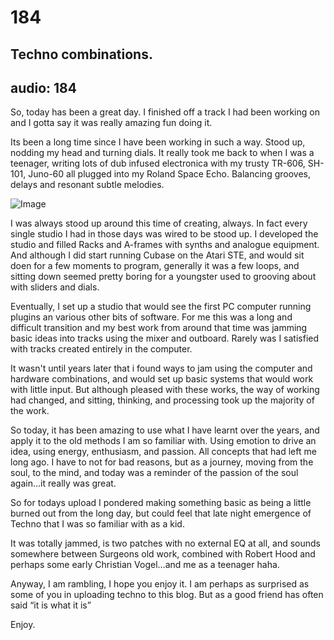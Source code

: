 # 184
## Techno combinations.
audio: 184
---
So, today has been a great day. I finished off a track I had been working on and I gotta say it was really amazing fun doing it.

Its been a long time since I have been working in such a way. Stood up, nodding my head and turning dials. It really took me back to when I was a teenager, writing lots of dub infused electronica with my trusty TR-606, SH-101, Juno-60 all plugged into my Roland Space Echo. Balancing grooves, delays and resonant subtle melodies.

![Image](/assets/img/Snd-184.png)

I was always stood up around this time of creating, always. In fact every single studio I had in those days was wired to be stood up. I developed the studio and filled Racks and A-frames with synths and analogue equipment. And although I did start running Cubase on the Atari STE, and would sit doen for a few moments to program, generally it was a few loops, and sitting down seemed pretty boring for a youngster used to grooving about with sliders and dials.

Eventually, I set up a studio that would see the first PC computer running plugins an various other bits of software. For me this was a long and difficult transition and my best work from around that time was jamming basic ideas into tracks using the mixer and outboard. Rarely was I satisfied with tracks created entirely in the computer.

It wasn't until years later that i found ways to jam using the computer and hardware combinations, and would set up basic systems that would work with little input. But although pleased with these works, the way of working had changed, and sitting, thinking, and processing took up the majority of the work.

So today, it has been amazing to use what I have learnt over the years, and apply it to the old methods I am so familiar with. Using emotion to drive an idea, using energy, enthusiasm, and passion. All concepts that had left me long ago. I have to not for bad reasons, but as a journey, moving from the soul, to the mind, and today was a reminder of the passion of the soul again…it really was great.

So for todays upload I pondered making something basic as being a little burned out from the long day, but could feel that late night emergence of Techno that I was so familiar with as a kid.

It was totally jammed, is two patches with no external EQ at all, and sounds somewhere between Surgeons old work, combined with Robert Hood and perhaps some early Christian Vogel…and me as a teenager haha.

Anyway, I am rambling, I hope you enjoy it. I am perhaps as surprised as some of you in uploading techno to this blog. But as a good friend has often said “it is what it is”

Enjoy.